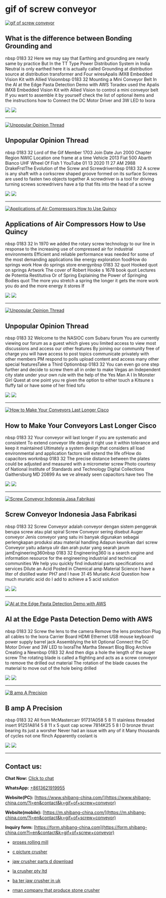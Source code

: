 # gif of screw conveyor

<a href="https://swt.shibang-china.com/?l=en&img&k=gif+of+screw+conveyor" target="_blank">![gif of screw conveyor](http://static.shibang-china.com/all-800x300/1220.jpg)</a>

## What is the difference between Bonding Grounding and
nbsp 0183 32 Here we may say that Earthing and grounding are nearly same by practice But In the TT Type Power Distribution System in India Neutral is only earthed here it is actually called Grounding at distribution source at distribution transformer and Four wiresApalis iMX8 Embedded Vision Kit with Allied Visionnbsp 0183 32 Mounting a Mini Conveyor Belt In the AI at the Edge Pasta Detection Demo with AWS Toradex used the Apalis iMX8 Embedded Vision Kit with Allied Vision to control a mini conveyor belt If you want to assemble it by yourself check the list of optional items and the instructions how to Connect the DC Motor Driver and 3W LED to Ixora


<a href="https://whatsapp.shibangsoft.com/WhatsApp.php" target="_blank" title="WhatsApp">![](http://static.shibang-china.com/icon/whatsapp.png)</a> <a href="https://swt.shibang-china.com/?l=en&icon&k=gif+of+screw+conveyor" target="_blank">![](http://static.shibang-china.com/icon/chat-en.png)</a>

---

<a href="https://swt.shibang-china.com/?l=en&img&k=gif+of+screw+conveyor" target="_blank">![Unpopular Opinion Thread](http://static.shibang-china.com/all-800x300/774.jpg)</a>

## Unpopular Opinion Thread
nbsp 0183 32 Lord of the Gif Member 1703 Join Date Jun 2000 Chapter Region NWIC Location one frame at a time Vehicle 2013 Fiat 500 Abarth Bianco UHF Wheel Of Fish 1 YouTube 01 13 2020 11 27 AM 2988 DrakeFrstThe Evolution of the Screw and Screwdrivernbsp 0183 32 A screw is any shaft with a corkscrew shaped groove formed on its surface Screws are used to fasten two objects together A screwdriver is a tool for driving turning screws screwdrivers have a tip that fits into the head of a screw


<a href="https://whatsapp.shibangsoft.com/WhatsApp.php" target="_blank" title="WhatsApp">![](http://static.shibang-china.com/icon/whatsapp.png)</a> <a href="https://swt.shibang-china.com/?l=en&icon&k=gif+of+screw+conveyor" target="_blank">![](http://static.shibang-china.com/icon/chat-en.png)</a>

---

<a href="https://swt.shibang-china.com/?l=en&img&k=gif+of+screw+conveyor" target="_blank">![Applications of Air Compressors How to Use Quincy](http://static.shibang-china.com/all-800x300/206.jpg)</a>

## Applications of Air Compressors How to Use Quincy
nbsp 0183 32 In 1970 we added the rotary screw technology to our line in response to the increasing use of compressed air for industrial environments Efficient and reliable performance was needed for some of the most demanding applications like energy exploration foodHow do springs work How do springs store energynbsp 0183 32 quot Hooked quot on springs Artwork The cover of Robert Hooke s 1678 book quot Lectures de Potentia Restitutiva Or of Spring Explaining the Power of Springing Bodies quot The more you stretch a spring the longer it gets the more work you do and the more energy it stores If


<a href="https://whatsapp.shibangsoft.com/WhatsApp.php" target="_blank" title="WhatsApp">![](http://static.shibang-china.com/icon/whatsapp.png)</a> <a href="https://swt.shibang-china.com/?l=en&icon&k=gif+of+screw+conveyor" target="_blank">![](http://static.shibang-china.com/icon/chat-en.png)</a>

---

<a href="https://swt.shibang-china.com/?l=en&img&k=gif+of+screw+conveyor" target="_blank">![Unpopular Opinion Thread](http://static.shibang-china.com/all-800x300/1147.jpg)</a>

## Unpopular Opinion Thread
nbsp 0183 32 Welcome to the NASIOC com Subaru forum You are currently viewing our forum as a guest which gives you limited access to view most discussions and access our other features By joining our community free of charge you will have access to post topics communicate privately with other members PM respond to polls upload content and access many other special featuresTake a Third Optionnbsp 0183 32 You can even go one step further and decide to screw them all in order to make Vegas an Independent city state under your own rule with the help of the Yes Man A I In Monster Girl Quest at one point you re given the option to either touch a Kitsune s fluffy tail or have some of her fried tofu


<a href="https://whatsapp.shibangsoft.com/WhatsApp.php" target="_blank" title="WhatsApp">![](http://static.shibang-china.com/icon/whatsapp.png)</a> <a href="https://swt.shibang-china.com/?l=en&icon&k=gif+of+screw+conveyor" target="_blank">![](http://static.shibang-china.com/icon/chat-en.png)</a>

---

<a href="https://swt.shibang-china.com/?l=en&img&k=gif+of+screw+conveyor" target="_blank">![How to Make Your Conveyors Last Longer Cisco](http://static.shibang-china.com/all-800x300/245.jpg)</a>

## How to Make Your Conveyors Last Longer Cisco
nbsp 0183 32 Your conveyor will last longer if you are systematic and consistent To extend conveyor life design it right use it within tolerance and keep it maintained Ultimately a system design that considers all load environmental and application factors will extend the life ofHow do capacitors worknbsp 0183 32 The precise distance between the plates could be adjusted and measured with a micrometer screw Photo courtesy of National Institute of Standards and Technology Digital Collections Gaithersburg MD 20899 As we ve already seen capacitors have two The


<a href="https://whatsapp.shibangsoft.com/WhatsApp.php" target="_blank" title="WhatsApp">![](http://static.shibang-china.com/icon/whatsapp.png)</a> <a href="https://swt.shibang-china.com/?l=en&icon&k=gif+of+screw+conveyor" target="_blank">![](http://static.shibang-china.com/icon/chat-en.png)</a>

---

<a href="https://swt.shibang-china.com/?l=en&img&k=gif+of+screw+conveyor" target="_blank">![Screw Conveyor Indonesia Jasa Fabrikasi](http://static.shibang-china.com/all-800x300/1208.jpg)</a>

## Screw Conveyor Indonesia Jasa Fabrikasi
nbsp 0183 32 Screw Conveyor adalah conveyor dengan sistem penggerak berupa screw atau plat spiral Screw Conveyor sering disebut Auger conveyor Jenis conveyor yang satu ini banyak digunakan sebagai perlengkapan produksi atau material handling Adapun keunikan dari screw Conveyor yaitu adanya ulir dan arah putar yang searah jarum jamEngineering360nbsp 0183 32 Engineering360 is a search engine and information resource for the engineering industrial and technical communities We help you quickly find industrial parts specifications and services Dilute an Acid Posted in Chemical amp Material Science I have a liter of distilled water PH7 and I have 31 45 Muriatic Acid Question how much muriatic acid do I add to achieve a 5 acid solution


<a href="https://whatsapp.shibangsoft.com/WhatsApp.php" target="_blank" title="WhatsApp">![](http://static.shibang-china.com/icon/whatsapp.png)</a> <a href="https://swt.shibang-china.com/?l=en&icon&k=gif+of+screw+conveyor" target="_blank">![](http://static.shibang-china.com/icon/chat-en.png)</a>

---

<a href="https://swt.shibang-china.com/?l=en&img&k=gif+of+screw+conveyor" target="_blank">![AI at the Edge Pasta Detection Demo with AWS](http://static.shibang-china.com/all-800x300/1307.jpg)</a>

## AI at the Edge Pasta Detection Demo with AWS
nbsp 0183 32 Screw the lens to the camera Remove the lens protection Plug all cables to the Ixora Carrier Board HDMI Ethernet USB mouse keyboard power supply barrel jack Assemblying the kit Optional Connect the DC Motor Driver and 3W LED to IxoraThe Martha Stewart Blog Blog Archive Creating a Newnbsp 0183 32 And then digs a hole the length of the auger screw The rotating blade is called a flighting and acts as a screw conveyor to remove the drilled out material The rotation of the blade causes the material to move out of the hole being drilled


<a href="https://whatsapp.shibangsoft.com/WhatsApp.php" target="_blank" title="WhatsApp">![](http://static.shibang-china.com/icon/whatsapp.png)</a> <a href="https://swt.shibang-china.com/?l=en&icon&k=gif+of+screw+conveyor" target="_blank">![](http://static.shibang-china.com/icon/chat-en.png)</a>

---

<a href="https://swt.shibang-china.com/?l=en&img&k=gif+of+screw+conveyor" target="_blank">![B amp A Precision](http://static.shibang-china.com/all-800x300/1095.jpg)</a>

## B amp A Precision
nbsp 0183 32 All from McMastercarr 91731A058 5 8 11 stainless threaded insert 91251A814 5 8 11 x 5 quot cap screw 7814K25 5 8 I D bronze thrust bearing its just a worsher Never had an issue with any of it Many thousands of cycles not one flinch Apparently coolant is

<a href="https://whatsapp.shibangsoft.com/WhatsApp.php" target="_blank" title="WhatsApp">![](http://static.shibang-china.com/icon/whatsapp.png)</a> <a href="https://swt.shibang-china.com/?l=en&icon&k=gif+of+screw+conveyor" target="_blank">![](http://static.shibang-china.com/icon/chat-en.png)</a>

---
## Contact us:

**Chat Now:** [Click to chat](https://swt.shibang-china.com?l=en&contact&k=gif+of+screw+conveyor)

**WhatsApp:**  [+8613621919955](https://whatsapp.shibangsoft.com/WhatsApp.php)

**Website(PC):** [https://www.shibang-china.com/](https://www.shibang-china.com/?l=en&contact&k=gif+of+screw+conveyor)

**Website(mobile):** [https://m.shibang-china.com/](https://m.shibang-china.com/?l=en&contact&k=gif+of+screw+conveyor)

**Inquiry form:** [https://form.shibang-china.com](https://form.shibang-china.com?l=en&contact&k=gif+of+screw+conveyor)

* [proses rolling mill](../161/proses%20rolling%20mill.md)

* [c picture crusher](../169/c%20picture%20crusher.md)

* [jaw crusher parts d download](../167/jaw%20crusher%20parts%20d%20download.md)

* [la crusher pty ltd](../169/la%20crusher%20pty%20ltd.md)

* [ba ter jaw crusher in uk](../165/ba%20ter%20jaw%20crusher%20in%20uk.md)

* [rman company that produce stone crusher](../167/rman%20company%20that%20produce%20stone%20crusher.md)